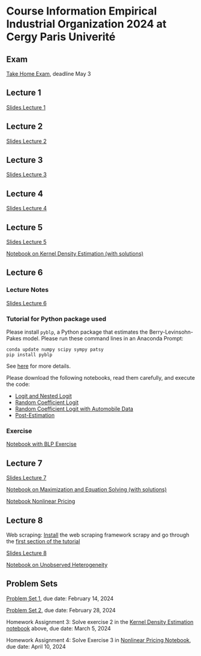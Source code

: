 # Course Information Empirical Industrial Organization 2024 at Cergy Paris Univerité

## Exam

[Take Home Exam](take-home-exam.ipynb), deadline May 3

## Lecture 1

[Slides Lecture 1](EmpiricalIOChap12024trans.pdf)

## Lecture 2

[Slides Lecture 2](EmpiricalIOChap22024.pdf)

## Lecture 3

[Slides Lecture 3](EmpiricalIOChap32024trans.pdf)

## Lecture 4

[Slides Lecture 4](empiricalio_chap4.pdf)

## Lecture 5

[Slides Lecture 5](empiricalio_chap5.pdf)

[Notebook on Kernel Density Estimation (with solutions)](kernel-density-solution-symmetric.ipynb)

## Lecture 6

### Lecture Notes

[Slides Lecture 6](empiricalio_chap6.pdf)

### Tutorial for Python package used

Please install `pyblp`, a Python package that estimates the Berry-Levinsohn-Pakes model. Please run these command lines in an Anaconda Prompt:
```
conda update numpy scipy sympy patsy
pip install pyblp
```
See [here](https://pypi.org/project/pyblp/) for more details.

Please download the following notebooks, read them carefully, and execute the code:
- [Logit and Nested Logit](https://pyblp.readthedocs.io/en/stable/_notebooks/tutorial/logit_nested.html)
- [Random Coefficient Logit](https://pyblp.readthedocs.io/en/stable/_notebooks/tutorial/nevo.html)
- [Random Coefficient Logit with Automobile Data](https://pyblp.readthedocs.io/en/stable/_notebooks/tutorial/blp.html)
- [Post-Estimation](https://pyblp.readthedocs.io/en/stable/_notebooks/tutorial/post_estimation.html)

### Exercise

[Notebook with BLP Exercise](exercise_blp.ipynb)

## Lecture 7

[Slides Lecture 7](empiricalio_chap7.pdf)

[Notebook on Maximization and Equation Solving (with solutions)](maximize_solve_solution.ipynb)

[Notebook Nonlinear Pricing](nlp2.ipynb)

## Lecture 8

Web scraping: [Install](https://docs.scrapy.org/en/latest/intro/install.html) the web scraping framework scrapy and go through the [first section of the tutorial](https://docs.scrapy.org/en/latest/intro/tutorial.html)

[Slides Lecture 8](empiricalio_chap8.pdf)

[Notebook on Unobserved Heterogeneity](unobserved_heterogeneity.ipynb)

## Problem Sets

[Problem Set 1](problem_set1.pdf), due date: February 14, 2024

[Problem Set 2](problem_set2.pdf), due date: February 28, 2024

Homework Assignment 3: Solve exercise 2 in the [Kernel Density Estimation notebook](kernel-density-example-exercise1.ipynb) above, due date: March 5, 2024

Homework Assignment 4: Solve Exercise 3 in [Nonlinear Pricing Notebook](nlp2.ipynb), due date: April 10, 2024
